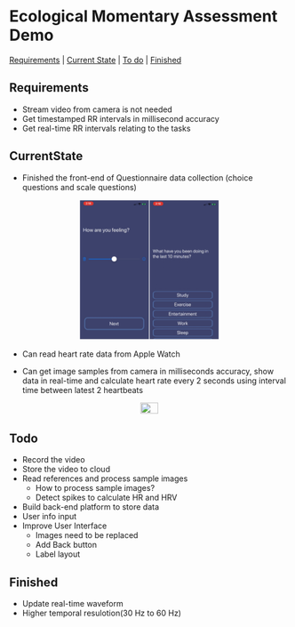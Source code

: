 # Ecological Momentary Assessment Demo
[Requirements](#Requirements) | [Current State](#CurrentState) | [To do](#Todo) | [Finished](#Finished)


## Requirements

* Stream video from camera is not needed
* Get timestamped RR intervals in millisecond accuracy
* Get real-time RR intervals relating to the tasks

## CurrentState

* Finished the front-end of Questionnaire data collection (choice questions and scale questions)
<p align="center">
  <img src="resources/QuestionExample.JPG" height="50%" width="50%"/>
</p>

* Can read heart rate data from Apple Watch

* Can get image samples from camera in milliseconds accuracy, show data in real-time and calculate heart rate every 2 seconds using interval time between latest 2 heartbeats
<p align="center">
  <img src="resources/HRLabelAdded.gif" height="25%" width="25%"/>
</p>


## Todo

* Record the video
* Store the video to cloud
* Read references and process sample images
  * How to process sample images?
  * Detect spikes to calculate HR and HRV
* Build back-end platform to store data
* User info input
* Improve User Interface
  * Images need to be replaced
  * Add Back button
  * Label layout
  
  
## Finished

* Update real-time waveform
* Higher temporal resulotion(30 Hz to 60 Hz)
